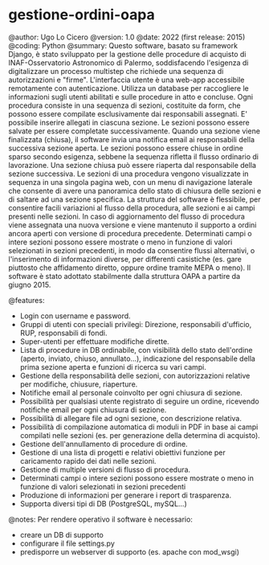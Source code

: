 # gestione-ordini-oapa

@author: Ugo Lo Cicero
@version: 1.0
@date: 2022 (first release: 2015)
@coding: Python
@summary: Questo software, basato su framework Django, è stato sviluppato per la gestione delle procedure di acquisto di INAF-Osservatorio Astronomico di Palermo, soddisfacendo l'esigenza di digitalizzare un processo multistep che richiede una sequenza di autorizzazioni e "firme". L'interfaccia utente è una web-app accessibile remotamente con autenticazione. Utilizza un database per raccogliere le informazioni sugli utenti abilitati e sulle procedure in atto e concluse. Ogni procedura consiste in una sequenza di sezioni, costituite da form, che possono essere compilate esclusivamente dai responsabili assegnati. E' possibile inserire allegati in ciascuna sezione. Le sezioni possono essere salvate per essere completate successivamente. Quando una sezione viene finalizzata (chiusa), il software invia una notifica email ai responsabili della successiva sezione aperta. Le sezioni possono essere chiuse in ordine sparso secondo esigenza, sebbene la sequenza rifletta il flusso ordinario di lavorazione. Una sezione chiusa può essere riaperta dal responsabile della sezione successiva. Le sezioni di una procedura vengono visualizzate in sequenza in una singola pagina web, con un menu di navigazione laterale che consente di avere una panoramica dello stato di chiusura delle sezioni e di saltare ad una sezione specifica. La struttura del software è flessibile, per consentire facili variazioni al flusso della procedura, alle sezioni e ai campi presenti nelle sezioni. In caso di aggiornamento del flusso di procedura viene assegnata una nuova versione e viene mantenuto il supporto a ordini ancora aperti con versione di procedura precedente. Determinati campi o intere sezioni possono essere mostrate o meno in funzione di valori selezionati in sezioni precedenti, in modo da consentire flussi alternativi, o l'inserimento di informazioni diverse, per differenti casistiche (es. gare piuttosto che affidamento diretto, oppure ordine tramite MEPA o meno). Il software è stato adottato stabilmente dalla struttura OAPA a partire da giugno 2015.

@features:
- Login con username e password.
- Gruppi di utenti con speciali privilegi: Direzione, responsabili d'ufficio, RUP, responsabili di fondi.
- Super-utenti per effettuare modifiche dirette.
- Lista di procedure in DB ordinabile, con visibilità dello stato dell'ordine (aperto, inviato, chiuso, annullato...), indicazione del responsabile della prima sezione aperta e funzioni di ricerca su vari campi.
- Gestione della responsabilità delle sezioni, con autorizzazioni relative per modifiche, chiusure, riaperture.
- Notifiche email al personale coinvolto per ogni chiusura di sezione.
- Possibilità per qualsiasi utente registrato di seguire un ordine, ricevendo notifiche email per ogni chiusura di sezione.
- Possibilità di allegare file ad ogni sezione, con descrizione relativa.
- Possibilità di compilazione automatica di moduli in PDF in base ai campi compilati nelle sezioni (es. per generazione della determina di acquisto).
- Gestione dell'annullamento di procedure di ordine.
- Gestione di una lista di progetti e relativi obiettivi funzione per caricamento rapido dei dati nelle sezioni.
- Gestione di multiple versioni di flusso di procedura.
- Determinati campi o intere sezioni possono essere mostrate o meno in funzione di valori selezionati in sezioni precedenti
- Produzione di informazioni per generare i report di trasparenza.
- Supporta diversi tipi di DB (PostgreSQL, mySQL...)

@notes:
Per rendere operativo il software è necessario:
- creare un DB di supporto
- configurare il file settings.py
- predisporre un webserver di supporto (es. apache con mod_wsgi)
